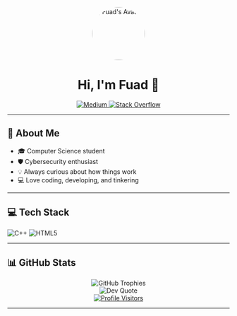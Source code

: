 <p align="center">
  <img src="https://t3.ftcdn.net/jpg/07/17/51/60/360_F_717516022_XAjbiR1xKLMlwKOTvTiVFvWyAxsxzjFF.jpg" width="120" style="border-radius:50%;" alt="Fuad's Avatar"/>
</p>

<h1 align="center">Hi, I'm Fuad 👋</h1>

<p align="center">
  <a href="https://medium.com/@fuadmohammed368">
    <img src="https://img.shields.io/badge/Medium-12100E?logo=medium&logoColor=white" alt="Medium" />
  </a>
  <a href="https://stackoverflow.com/users/21983902/fuad-mohammed">
    <img src="https://img.shields.io/badge/StackOverflow-FE7A16?logo=stackoverflow&logoColor=white" alt="Stack Overflow" />
  </a>
</p>

---

## 💫 About Me

- 🎓 Computer Science student
- 🛡️ Cybersecurity enthusiast
- 💡 Always curious about how things work
- 💻 Love coding, developing, and tinkering

---

## 💻 Tech Stack

<p>
  <img src="https://img.shields.io/badge/C++-00599C?style=for-the-badge&logo=c%2B%2B&logoColor=white" alt="C++" />
  <img src="https://img.shields.io/badge/HTML5-E34F26?style=for-the-badge&logo=html5&logoColor=white" alt="HTML5" />
  <!-- Add more tech badges here as needed -->
</p>

---

## 📊 GitHub Stats

<p align="center">
  <img src="https://github-profile-trophy.vercel.app/?username=Daufm&theme=radical&no-frame=false&no-bg=true&margin-w=4" alt="GitHub Trophies" />
  <br>
  <img src="https://quotes-github-readme.vercel.app/api?type=horizontal&theme=dark" alt="Dev Quote" />
  <br>
  <a href="https://visitcount.itsvg.in">
    <img src="https://visitcount.itsvg.in/api?id=Daufm&icon=0&color=2" alt="Profile Visitors" />
  </a>
</p>

---

<!--
✨ Proudly created with GPRM ( https://gprm.itsvg.in )
-->